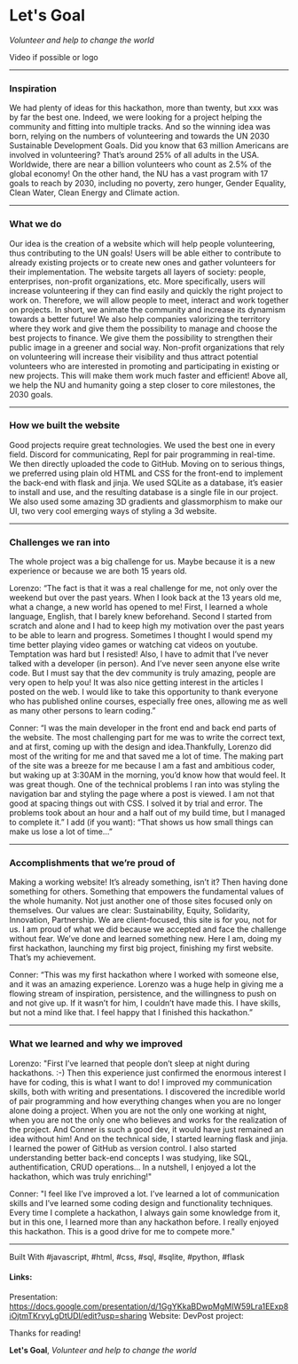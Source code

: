 # **Let's Goal**
*Volunteer and help to change the world*

Video if possible or logo

---

### Inspiration
We had plenty of ideas for this hackathon, more than twenty, but xxx was by far the best one. Indeed, we were looking for a project helping the community and fitting into multiple tracks. And so the winning idea was born, relying on the numbers of volunteering and towards the UN 2030 Sustainable Development Goals.
Did you know that 63 million Americans are involved in volunteering? That’s around 25% of all adults in the USA. Worldwide, there are near a billion volunteers who count as 2.5% of the global economy!
On the other hand, the NU has a vast program with 17 goals to reach by 2030, including no poverty, zero hunger, Gender Equality, Clean Water, Clean Energy and Climate action.

---

### What we do
Our idea is the creation of a website which will help people volunteering, thus contributing to the UN goals!
Users will be able either to contribute to already existing projects or to create new ones and gather volunteers for their implementation.
The website targets all layers of society: people, enterprises, non-profit organizations, etc.
More specifically, users will increase volunteering if they can find easily and quickly the right project to work on. Therefore, we will  allow people to meet, interact and work together on projects. In short, we animate the community and increase its dynamism towards a better future!
We also help companies valorizing the territory where they work and give them the possibility to manage and choose the best projects to finance. We give them the possibility to strengthen their public image in a greener and social way.
Non-profit organizations that rely on volunteering will increase their visibility and thus attract potential volunteers who are interested in promoting and participating in existing or new projects. This will make them work much faster and efficient!
Above all, we help the NU and humanity going a step closer to core milestones, the 2030 goals.

---

### How we built the website
Good projects require great technologies. We used the best one in every field. Discord for communicating, Repl for pair programming in real-time. We then directly uploaded the code to GitHub.
Moving on to serious things, we preferred using plain old HTML and CSS for the front-end to implement the back-end with flask and jinja. We used SQLite as a database, it’s easier to install and use, and the resulting database is a single file in our project.
We also used some amazing 3D gradients and glassmorphism to make our UI, two very cool emerging ways of styling a 3d website.

---

### Challenges we ran into
The whole project was a big challenge for us. Maybe because it is a new experience or because we are both 15 years old.

Lorenzo: “The fact is that it was a real challenge for me, not only over the weekend but over the past years.
When I look back at the 13 years old me, what a change, a new world has opened to me!
First, I learned a whole language, English, that I barely knew beforehand. Second I started from scratch and alone and I had to keep high my motivation over the past years to be able to learn and progress. Sometimes I thought I would spend my time better playing video games or watching cat videos on youtube. Temptation was hard but I resisted!
Also, I have to admit that I’ve never talked with a developer (in person). And I’ve never seen anyone else write code.
But I must say that the dev community is truly amazing, people are very open to help you! It was also nice getting interest in the articles I posted on the web. I would like to take this opportunity to thank everyone who has published online courses, especially free ones, allowing me as well as many other persons to learn coding.”

Conner:  “I was the main developer in the front end and back end parts of the website.  The most challenging part for me was to write the correct text, and at first, coming up with the design and idea.Thankfully, Lorenzo did most of the writing for me and that saved me a lot of time.  The making part of the site was a breeze for me because I am a fast and ambitious coder, but waking up at 3:30AM in the morning, you’d know how that would feel.  It was great though.
One of the technical problems I ran into was styling the navigation bar and styling the page where a post is viewed.  I am not that good at spacing things out with CSS.  I solved it by trial and error.  The problems took about an hour and a half out of my build time, but I managed to complete it.”
I add (if you want): “That shows us how small things can make us lose a lot of time…”

---

### Accomplishments that we’re proud of
Making a working website! It’s already something, isn’t it?
Then having done something for others. Something that empowers the fundamental values of the whole humanity. Not just another one of those sites focused only on themselves.
Our values are clear: Sustainability, Equity, Solidarity, Innovation, Partnership. We are client-focused, this site is for you, not for us.
I am proud of what we did because we accepted and face the challenge without fear. We’ve done and learned something new. Here I am, doing my first hackathon, launching my first big project, finishing my first website. That’s my achievement.

Conner: “This was my first hackathon where I worked with someone else, and it was an amazing experience.  Lorenzo was a huge help in giving me a flowing stream of inspiration, persistence, and the willingness to push on and not give up.  If it wasn’t for him, I couldn’t have made this. I have skills, but not a mind like that.  I feel happy that I finished this hackathon.”

---

### What we learned and why we improved
Lorenzo: "First I’ve learned that people don’t sleep at night during hackathons. :-)
Then this experience just confirmed the enormous interest I have for coding, this is what I want to do!
I improved my communication skills, both with writing and presentations. I discovered the incredible world of pair programming and how everything changes when you are no longer alone doing a project. When you are not the only one working at night, when you are not the only one who believes and works for the realization of the project. And Conner is such a good dev, it would have just remained an idea without him!
And on the technical side, I started learning flask and jinja. I learned the power of GitHub as version control. I also started understanding better back-end concepts I was studying, like SQL, authentification, CRUD operations…
In a nutshell, I enjoyed a lot the hackathon, which was truly enriching!"

Conner: "I feel like I’ve improved a lot.  I’ve learned  a lot of communication skills and I’ve learned some coding design and functionality techniques.  Every time I complete a hackathon, I always gain some knowledge from it, but in this one, I learned more than any hackathon before. I really enjoyed this hackathon. This is a good drive for me to compete more."

---

Built With #javascript, #html, #css, #sql, #sqlite, #python, #flask

#### Links:
Presentation: https://docs.google.com/presentation/d/1GgYKkaBDwpMgMIW59Lra1EExp8iOjtmTKrvyLgDtUDI/edit?usp=sharing
Website: 
DevPost project:

Thanks for reading!

**Let's Goal**, *Volunteer and help to change the world*
